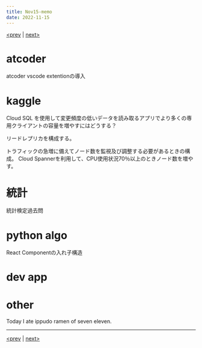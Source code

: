 ```yaml
---
title: Nov15-memo 
date: 2022-11-15 
---
```


[<prev](https://idekworks.github.io/TechnicalMemo/2022/11/14/Nov14.html) | [next>](https://idekworks.github.io/TechnicalMemo/2022/11/16/Nov16.html) 

# atcoder
atcoder vscode extentionの導入

# kaggle
Cloud SQL を使用して変更頻度の低いデータを読み取るアプリでより多くの専用クライアントの容量を増やすにはどうする？

リードレプリカを構成する。

トラフィックの急増に備えてノード数を監視及び調整する必要があるときの構成。
Cloud Spannerを利用して、CPU使用状況70％以上のときノード数を増やす。
# 統計
統計検定過去問
# python algo
React Componentの入れ子構造
# dev app

# other
Today I ate ippudo ramen of seven eleven.


***

[<prev](https://idekworks.github.io/TechnicalMemo/2022/11/14/Nov14.html) | [next>](https://idekworks.github.io/TechnicalMemo/2022/11/16/Nov16.html)

